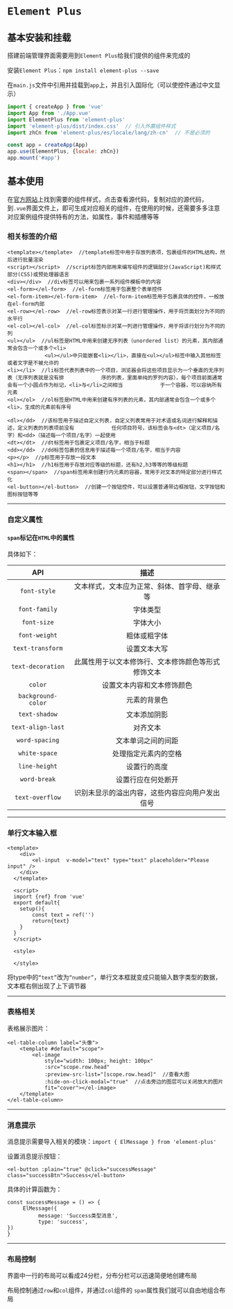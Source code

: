 # `Element Plus`

## 基本安装和挂载

搭建前端管理界面需要用到`Element Plus`给我们提供的组件来完成的

安装`Element Plus`：`npm install element-plus --save`

在`main.js`文件中引用并挂载到`app`上，并且引入国际化（可以使控件通过中文显示）

```js
import { createApp } from 'vue'
import App from './App.vue'
import ElementPlus from 'element-plus'
import 'element-plus/dist/index.css'  // 引入外置组件样式
import zhCn from 'element-plus/es/locale/lang/zh-cn'  // 不是必须的

const app = createApp(App)
app.use(ElementPlus, {locale: zhCn})
app.mount('#app')
```



## 基本使用

在[官方网站](https://element-plus.org/zh-CN/component/overview.html)上找到需要的组件样式，点击查看源代码，复制对应的源代码，到`.vue`界面文件上，即可生成对应相关的组件，在使用的时候，还需要多多注意对应案例组件提供特有的方法，如属性，事件和插槽等等

### 相关标签的介绍

```vue
<template></template>  //template标签中用于存放列表项，包裹组件的HTML结构，然后进行批量渲染
<script></script>  //script标签内部用来编写组件的逻辑部分(JavaScript)和样式部分(CSS)或预处理器语言
<div></div>  //div标签可以用来包裹一系列组件模板中的内容
<el-form></el-form>  //el-form标签用于包裹整个表单控件
<el-form-item></el-form-item>  //el-form-item标签用于包裹具体的控件，一般放在el-form内部
<el-row></el-row>  //el-row标签表示对某一行进行管理操作，用于将页面划分为不同的水平行
<el-col></el-col>  //el-col标签标示对某一列进行管理操作，用于将该行划分为不同的列
<ul></ul>  //ul标签是HTML中用来创建无序列表（unordered list）的元素，其内部通常会包含一个或多个<li>
            <ul></ul>中只能嵌套<li></li>，直接在<ul></ul>标签中输入其他标签或者文字是不被允许的
<li></li>  //li标签代表列表中的一个项目，浏览器会将这些项目显示为一个垂直的无序列表（无序列表就是没有排            序的列表，里面单纯的罗列内容），每个项目前面通常会有一个小圆点作为标记，<li>与</li>之间相当            于一个容器，可以容纳所有元素
<ol></ol>  //ol标签是HTML中用来创建有序列表的元素，其内部通常会包含一个或多个<li>，生成的元素前有序号
```

```vue
<dl></dd>  //该标签用于描述自定义列表，自定义列表常用于对术语或名词进行解释和描述，定义列表的列表项前没有            任何项目符号，该标签会与<dt>（定义项目/名字）和<dd>（描述每一个项目/名字）一起使用
<dt></dt>  //dt标签用于包裹定义项目/名字，相当于标题
<dd></dd>  //dd标签包裹的信息用于描述每一个项目/名字，相当于内容
<p></p>  //p标签用于存放一段文本
<h1></h1>  //h1标签用于存放对应等级的标题，还有h2,h3等等的等级标题
<span></span>  //span标签用来创建行内元素的容器，常用于对文本的特定部分进行样式化
<el-button></el-button>  //创建一个按钮控件，可以设置普通带边框按钮，文字按钮和图标按钮等等
```

***

### 自定义属性

#### `span`标记在`HTML`中的属性

具体如下：

|        API         |                        描述                        |
| :----------------: | :------------------------------------------------: |
|    `font-style`    |    文本样式，文本应为正常、斜体、首字母、继承等    |
|   `font-family`    |                      字体类型                      |
|    `font-size`     |                      字体大小                      |
|   `font-weight`    |                    粗体或粗字体                    |
|  `text-transform`  |                    设置文本大写                    |
| `text-decoration`  | 此属性用于以文本修饰行、文本修饰颜色等形式修饰文本 |
|      `color`       |             设置文本内容和文本修饰颜色             |
| `background-color` |                    元素的背景色                    |
|   `text-shadow`    |                    文本添加阴影                    |
| `text-align-last`  |                      对齐文本                      |
|   `word-spacing`   |                 文本单词之间的间距                 |
|   `white-space`    |                处理指定元素内的空格                |
|   `line-height`    |                    设置行的高度                    |
|    `word-break`    |                 设置行应在何处断开                 |
|  `text-overflow`   |   识别未显示的溢出内容，这些内容应向用户发出信号   |

***

### 单行文本输入框

```vue
<template>
    <div>
        <el-input  v-model="text" type="text" placeholder="Please input" />
    </div>
  </template>
  
  <script>
  import {ref} from 'vue'
  export default{
    setup(){
        const text = ref('')
        return{text}
    }
  }
  </script>
  
  <style>
  
  </style>
```

将type中的`“text”`改为`“number”`，单行文本框就变成只能输入数字类型的数据，文本框右侧出现了上下调节器

***

### 表格相关

表格展示图片：

```vue
<el-table-column label="头像">
	<template #default="scope">
		<el-image 
        	style="width: 100px; height: 100px"
        	:src="scope.row.head"
            :preview-src-list="[scope.row.head]"  //查看大图
            :hide-on-click-modal="true"  //点击旁边的图层可以关闭放大的图片
        	fit="cover"></el-image>
	</template>
</el-table-column>
```

***

### 消息提示

消息提示需要导入相关的模块：`import { ElMessage } from 'element-plus'`

设置消息提示按钮：

```vue
<el-button :plain="true" @click="successMessage" class="successBtn">Success</el-button>
```

具体的计算函数为：

```vue
const successMessage = () => {
     ElMessage({
          message: 'Success类型消息',
          type: 'success',
})
}
```

***

### 布局控制

界面中一行的布局可以看成24分栏，分布分栏可以迅速简便地创建布局

布局控制通过`row`和`col`组件，并通过`col`组件的 `span`属性我们就可以自由地组合布局